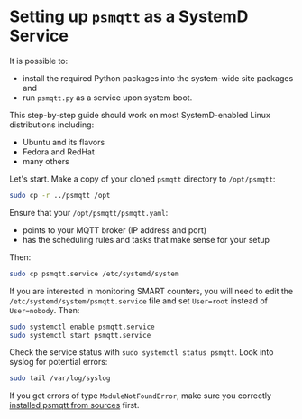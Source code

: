 # Setting up `psmqtt` as a SystemD Service

It is possible to:

* install the required Python packages into the system-wide site packages and
* run `psmqtt.py` as a service upon system boot.

This step-by-step guide should work on most SystemD-enabled Linux distributions including:
* Ubuntu and its flavors
* Fedora and RedHat
* many others

Let's start.
Make a copy of your cloned `psmqtt` directory to `/opt/psmqtt`:

```sh
sudo cp -r ../psmqtt /opt
```

Ensure that your `/opt/psmqtt/psmqtt.yaml`:

* points to your MQTT broker (IP address and port)
* has the scheduling rules and tasks that make sense for your setup

Then:

```sh
sudo cp psmqtt.service /etc/systemd/system
```

If you are interested in monitoring SMART counters, you will need to edit the `/etc/systemd/system/psmqtt.service` file
and set `User=root` instead of `User=nobody`.
Then:

```sh
sudo systemctl enable psmqtt.service
sudo systemctl start psmqtt.service
```

Check the service status with `sudo systemctl status psmqtt`.
Look into syslog for potential errors:

```sh
sudo tail /var/log/syslog
```

If you get errors of type `ModuleNotFoundError`,
make sure you correctly [installed psmqtt from sources](install-source.md) first.

